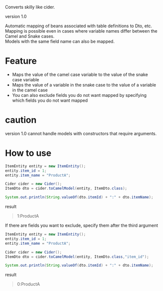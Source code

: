 Converts skilly like cider.

version 1.0

Automatic mapping of beans associated with table definitions to Dto, etc.  
Mapping is possible even in cases where variable names differ between the Camel and Snake cases.  
Models with the same field name can also be mapped.

# Feature

* Maps the value of the camel case variable to the value of the snake case variable
* Maps the value of a variable in the snake case to the value of a variable in the camel case 
* You can also exclude fields you do not want mapped by specifying which fields you do not want mapped

# caution

version 1.0 cannot handle models with constructors that require arguments.


# How to use

```java
ItemEntity entity = new ItemEntity();
entity.item_id = 1;
entity.item_name = "ProductA";

Cider cider = new Cider();
ItemDto dto = cider.toCamelModel(entity, ItemDto.class);

System.out.println(String.valueOf(dto.itemId) + ":" + dto.itemName);
```

result

> 1:ProductA

If there are fields you want to exclude, specify them after the third argument

```java
ItemEntity entity = new ItemEntity();
entity.item_id = 1;
entity.item_name = "ProductA";

Cider cider = new Cider();
ItemDto dto = cider.toCamelModel(entity, ItemDto.class,"item_id");

System.out.println(String.valueOf(dto.itemId) + ":" + dto.itemName);
```

result

> 0:ProductA



